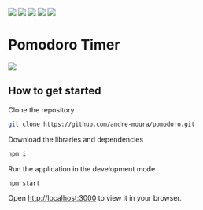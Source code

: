 <img src="https://img.shields.io/badge/Node-v18.8.0-green"/> <img src="https://img.shields.io/badge/Typescript-5.0-darkblue"/> <img src="https://img.shields.io/badge/React-v18.2.0-blue"/> <img src="https://img.shields.io/badge/HTML-5-orange"/> <img src="https://img.shields.io/badge/CSS-3-purple"/> 

# Pomodoro Timer

<img src="https://github.com/andre-moura/pomodoro/blob/main/src/assets/images/home-page.png?raw=true"/>

## How to get started

Clone the repository
```bash
git clone https://github.com/andre-moura/pomodoro.git
```

Download the libraries and dependencies
```bash
npm i
```

Run the application in the development mode
```bash
npm start
```
Open [http://localhost:3000](http://localhost:3000) to view it in your browser.
